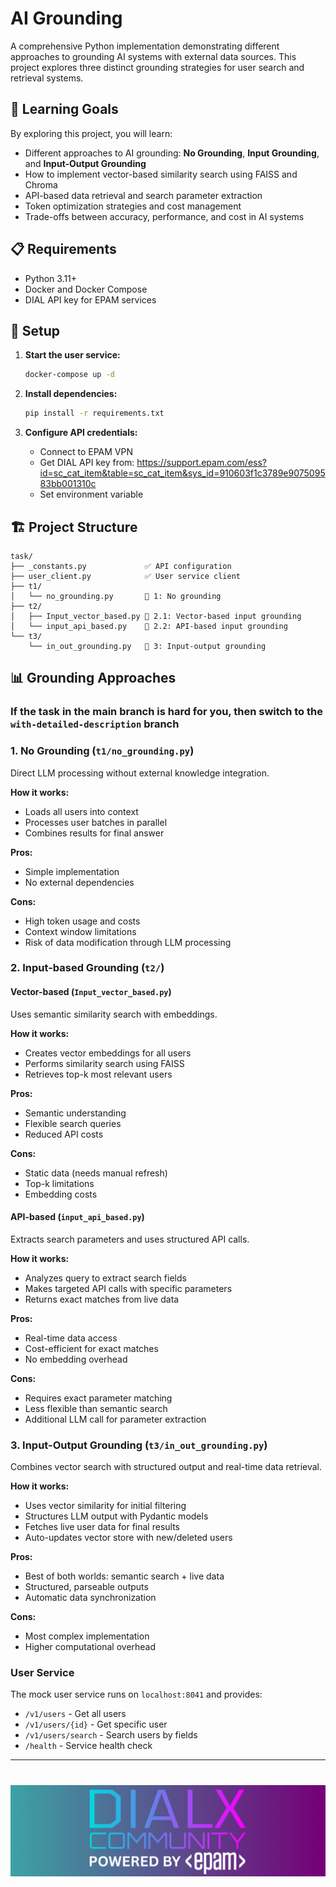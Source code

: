 # AI Grounding

A comprehensive Python implementation demonstrating different approaches to grounding AI systems with external data sources. This project explores three distinct grounding strategies for user search and retrieval systems.

## 🎯 Learning Goals

By exploring this project, you will learn:
- Different approaches to AI grounding: **No Grounding**, **Input Grounding**, and **Input-Output Grounding**
- How to implement vector-based similarity search using FAISS and Chroma
- API-based data retrieval and search parameter extraction
- Token optimization strategies and cost management
- Trade-offs between accuracy, performance, and cost in AI systems

## 📋 Requirements

- Python 3.11+
- Docker and Docker Compose
- DIAL API key for EPAM services

## 🔧 Setup

1. **Start the user service:**
   ```bash
   docker-compose up -d
   ```

2. **Install dependencies:**
   ```bash
   pip install -r requirements.txt
   ```

3. **Configure API credentials:**
    - Connect to EPAM VPN
    - Get DIAL API key from: https://support.epam.com/ess?id=sc_cat_item&table=sc_cat_item&sys_id=910603f1c3789e907509583bb001310c
    - Set environment variable

## 🏗️ Project Structure

```
task/
├── _constants.py             ✅ API configuration
├── user_client.py            ✅ User service client
├── t1/
│   └── no_grounding.py       🚧 1: No grounding
├── t2/
│   ├── Input_vector_based.py 🚧 2.1: Vector-based input grounding  
│   └── input_api_based.py    🚧 2.2: API-based input grounding
└── t3/
    └── in_out_grounding.py   🚧 3: Input-output grounding
```

## 📊 Grounding Approaches

### If the task in the main branch is hard for you, then switch to the `with-detailed-description` branch

### 1. No Grounding (`t1/no_grounding.py`)
Direct LLM processing without external knowledge integration.

**How it works:**
- Loads all users into context
- Processes user batches in parallel
- Combines results for final answer

**Pros:**
- Simple implementation
- No external dependencies

**Cons:**
- High token usage and costs
- Context window limitations
- Risk of data modification through LLM processing

### 2. Input-based Grounding (`t2/`)

#### Vector-based (`Input_vector_based.py`)
Uses semantic similarity search with embeddings.

**How it works:**
- Creates vector embeddings for all users
- Performs similarity search using FAISS
- Retrieves top-k most relevant users

**Pros:**
- Semantic understanding
- Flexible search queries
- Reduced API costs

**Cons:**
- Static data (needs manual refresh)
- Top-k limitations
- Embedding costs

#### API-based (`input_api_based.py`)
Extracts search parameters and uses structured API calls.

**How it works:**
- Analyzes query to extract search fields
- Makes targeted API calls with specific parameters
- Returns exact matches from live data

**Pros:**
- Real-time data access
- Cost-efficient for exact matches
- No embedding overhead

**Cons:**
- Requires exact parameter matching
- Less flexible than semantic search
- Additional LLM call for parameter extraction

### 3. Input-Output Grounding (`t3/in_out_grounding.py`)
Combines vector search with structured output and real-time data retrieval.

**How it works:**
- Uses vector similarity for initial filtering
- Structures LLM output with Pydantic models
- Fetches live user data for final results
- Auto-updates vector store with new/deleted users

**Pros:**
- Best of both worlds: semantic search + live data
- Structured, parseable outputs
- Automatic data synchronization

**Cons:**
- Most complex implementation
- Higher computational overhead


### User Service
The mock user service runs on `localhost:8041` and provides:
- `/v1/users` - Get all users
- `/v1/users/{id}` - Get specific user
- `/v1/users/search` - Search users by fields
- `/health` - Service health check

----

# <img src="dialx-banner.png">